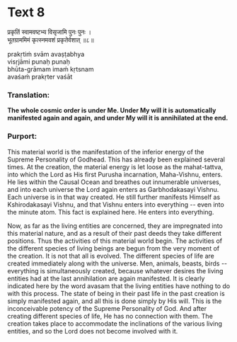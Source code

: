 # Text 8

प्रकृतिं स्वामवष्टभ्य विसृजामि पुनः पुनः ।  
भूतग्राममिमं कृत्स्नमवशं प्रकृतेर्वशात् ॥८॥

prakṛtiḿ svām avaṣṭabhya  
visṛjāmi punaḥ punaḥ  
bhūta-grāmam imaḿ kṛtsnam  
avaśaḿ prakṛter vaśāt



### Translation:

**The whole cosmic order is under Me. Under My will it is automatically manifested again and again, and under My will it is annihilated at the end.**

### Purport:

This material world is the manifestation of the inferior energy of the Supreme Personality of Godhead. This has already been explained several times. At the creation, the material energy is let loose as the mahat-tattva, into which the Lord as His first Purusha incarnation, Maha-Vishnu, enters. He lies within the Causal Ocean and breathes out innumerable universes, and into each universe the Lord again enters as Garbhodakasayi Vishnu. Each universe is in that way created. He still further manifests Himself as Kshirodakasayi Vishnu, and that Vishnu enters into everything -- even into the minute atom. This fact is explained here. He enters into everything.

Now, as far as the living entities are concerned, they are impregnated into this material nature, and as a result of their past deeds they take different positions. Thus the activities of this material world begin. The activities of the different species of living beings are begun from the very moment of the creation. It is not that all is evolved. The different species of life are created immediately along with the universe. Men, animals, beasts, birds -- everything is simultaneously created, because whatever desires the living entities had at the last annihilation are again manifested. It is clearly indicated here by the word avasam that the living entities have nothing to do with this process. The state of being in their past life in the past creation is simply manifested again, and all this is done simply by His will. This is the inconceivable potency of the Supreme Personality of God. And after creating different species of life, He has no connection with them. The creation takes place to accommodate the inclinations of the various living entities, and so the Lord does not become involved with it.